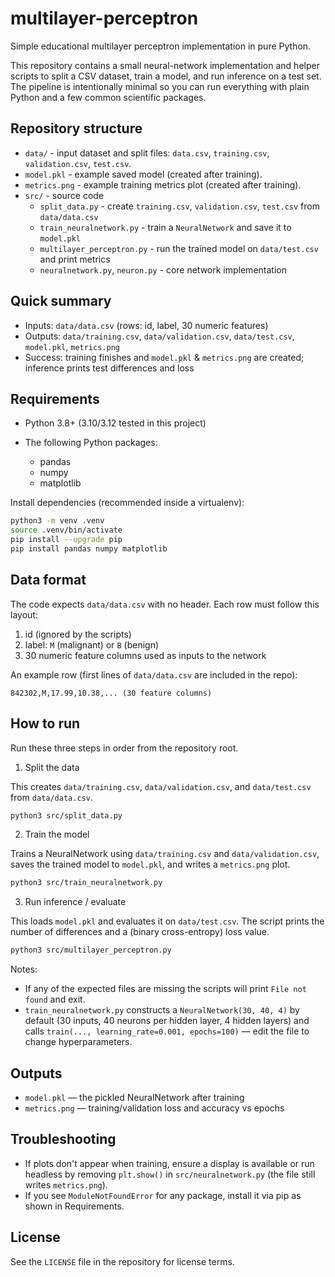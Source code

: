 # multilayer-perceptron

Simple educational multilayer perceptron implementation in pure Python.

This repository contains a small neural-network implementation and helper
scripts to split a CSV dataset, train a model, and run inference on a test
set. The pipeline is intentionally minimal so you can run everything with
plain Python and a few common scientific packages.

## Repository structure

- `data/` - input dataset and split files: `data.csv`, `training.csv`,
  `validation.csv`, `test.csv`.
- `model.pkl` - example saved model (created after training).
- `metrics.png` - example training metrics plot (created after training).
- `src/` - source code
  - `split_data.py` - create `training.csv`, `validation.csv`, `test.csv` from `data/data.csv`
  - `train_neuralnetwork.py` - train a `NeuralNetwork` and save it to `model.pkl`
  - `multilayer_perceptron.py` - run the trained model on `data/test.csv` and print metrics
  - `neuralnetwork.py`, `neuron.py` - core network implementation

## Quick summary

- Inputs: `data/data.csv` (rows: id, label, 30 numeric features)
- Outputs: `data/training.csv`, `data/validation.csv`, `data/test.csv`, `model.pkl`, `metrics.png`
- Success: training finishes and `model.pkl` & `metrics.png` are created; inference prints test differences and loss

## Requirements

- Python 3.8+ (3.10/3.12 tested in this project)
- The following Python packages:

  - pandas
  - numpy
  - matplotlib

Install dependencies (recommended inside a virtualenv):

```bash
python3 -m venv .venv
source .venv/bin/activate
pip install --upgrade pip
pip install pandas numpy matplotlib
```

## Data format

The code expects `data/data.csv` with no header. Each row must follow this
layout:

1. id (ignored by the scripts)
2. label: `M` (malignant) or `B` (benign)
3. 30 numeric feature columns used as inputs to the network

An example row (first lines of `data/data.csv` are included in the repo):

```
842302,M,17.99,10.38,... (30 feature columns)
```

## How to run

Run these three steps in order from the repository root.

1) Split the data

This creates `data/training.csv`, `data/validation.csv`, and `data/test.csv` from `data/data.csv`.

```bash
python3 src/split_data.py
```

2) Train the model

Trains a NeuralNetwork using `data/training.csv` and `data/validation.csv`,
saves the trained model to `model.pkl`, and writes a `metrics.png` plot.

```bash
python3 src/train_neuralnetwork.py
```

3) Run inference / evaluate

This loads `model.pkl` and evaluates it on `data/test.csv`. The script prints
the number of differences and a (binary cross-entropy) loss value.

```bash
python3 src/multilayer_perceptron.py
```

Notes:
- If any of the expected files are missing the scripts will print `File not found` and exit.
- `train_neuralnetwork.py` constructs a `NeuralNetwork(30, 40, 4)` by default
  (30 inputs, 40 neurons per hidden layer, 4 hidden layers) and calls
  `train(..., learning_rate=0.001, epochs=100)` — edit the file to change
  hyperparameters.

## Outputs

- `model.pkl` — the pickled NeuralNetwork after training
- `metrics.png` — training/validation loss and accuracy vs epochs

## Troubleshooting

- If plots don't appear when training, ensure a display is available or
  run headless by removing `plt.show()` in `src/neuralnetwork.py` (the file
  still writes `metrics.png`).
- If you see `ModuleNotFoundError` for any package, install it via pip as
  shown in Requirements.

## License

See the `LICENSE` file in the repository for license terms.